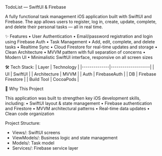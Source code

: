 TodoList — SwiftUI & Firebase

A fully functional task management iOS application built with SwiftUI and Firebase. The app allows users to register, log in, create, update, complete, and delete their personal tasks — all in real time.

✨ Features
	•	User Authentication
	•	Email/password registration and login using Firebase Auth
	•	Task Management
	•	Add, edit, complete, and delete tasks
	•	Realtime Sync
	•	Cloud Firestore for real-time updates and storage
	•	Clean Architecture
	•	MVVM pattern with full separation of concerns
	•	Modern UI
	•	Minimalistic SwiftUI interface, responsive on all screen sizes

🛠 Tech Stack:
| Layer        | Technology         |
|--------------|--------------------|
| UI           | SwiftUI            |
| Architecture | MVVM               |
| Auth         | FirebaseAuth       |
| DB           | Firebase Firestore |
| Build Tool   | CocoaPods          |

📌 Why This Project

This application was built to strengthen key iOS development skills, including:
	•	SwiftUI layout & state management
	•	Firebase authentication and Firestore
	•	MVVM architectural patterns
	•	Real-time data updates
	•	Clean code organization

Project Structure:

- Views/: SwiftUI screens
- ViewModels/: Business logic and state management
- Models/: Task model
- Services/: Firebase service layer
